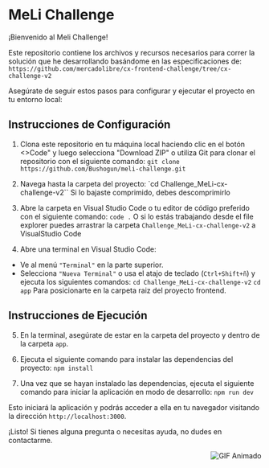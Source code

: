 # MeLi Challenge

¡Bienvenido al Meli Challenge!

Este repositorio contiene los archivos y recursos necesarios para correr la solución que he desarrollando basándome en las especificaciones de:
`https://github.com/mercadolibre/cx-frontend-challenge/tree/cx-challenge-v2`

Asegúrate de seguir estos pasos para configurar y ejecutar el proyecto en tu entorno local:

## Instrucciones de Configuración

1. Clona este repositorio en tu máquina local haciendo clic en el botón <>Code" y luego selecciona "Download ZIP" o utiliza Git para clonar el repositorio con el siguiente comando:
`git clone https://github.com/Bushogun/meli-challenge.git`

2. Navega hasta la carpeta del proyecto:
`cd Challenge_MeLi-cx-challenge-v2``
Si lo bajaste comprimido, debes descomprimirlo

3. Abre la carpeta en Visual Studio Code o tu editor de código preferido con el siguiente comando:
`code .`
O si lo estás trabajando desde el file explorer puedes arrastrar la carpeta `Challenge_MeLi-cx-challenge-v2` a VisualStudio Code

5. Abre una terminal en Visual Studio Code:
- Ve al menú `"Terminal"` en la parte superior.
- Selecciona `"Nueva Terminal"` o usa el atajo de teclado (`Ctrl+Shift+ñ`) y ejecuta los siguientes comandos: 
`cd Challenge_MeLi-cx-challenge-v2`
`cd app`
Para posicionarte en la carpeta raiz del proyecto frontend.

## Instrucciones de Ejecución

5. En la terminal, asegúrate de estar en la carpeta del proyecto y dentro de la carpeta `app`.

6. Ejecuta el siguiente comando para instalar las dependencias del proyecto:
`npm install`

7. Una vez que se hayan instalado las dependencias, ejecuta el siguiente comando para iniciar la aplicación en modo de desarrollo:
`npm run dev`

Esto iniciará la aplicación y podrás acceder a ella en tu navegador visitando la dirección `http://localhost:3000`.

¡Listo! Si tienes alguna pregunta o necesitas ayuda, no dudes en contactarme.

<p align="right">
  <img src="https://media.giphy.com/media/SvFocn0wNMx0iv2rYz/giphy.gif" alt="GIF Animado">
</p>

